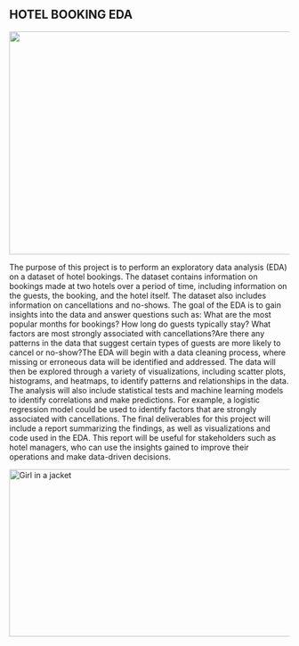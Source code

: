 ## HOTEL BOOKING EDA

<img src="https://cdn.myportfolio.com/93bea8ef802a988ed8ab44889dc82b83/b99b565b-5336-4cd2-b731-c64c24515600_rw_1200.gif?h=d41ed58a4aa58082b4478ffc4571d416" width="1000" height="400">

The purpose of this project is to perform an exploratory data analysis (EDA) on a dataset of hotel bookings. The dataset contains information on bookings made at two hotels over a period of time, including information on the guests, the booking, and the hotel itself. The dataset also includes information on cancellations and no-shows.
The goal of the EDA is to gain insights into the data and answer questions such as:
What are the most popular months for bookings? How long do guests typically stay? What factors are most strongly associated with cancellations?Are there any patterns in the data that suggest certain types of guests are more likely to cancel or no-show?The EDA will begin with a data cleaning process, where missing or erroneous data will be identified and addressed. The data will then be explored through a variety of visualizations, including scatter plots, histograms, and heatmaps, to identify patterns and relationships in the data.
The analysis will also include statistical tests and machine learning models to identify correlations and make predictions. For example, a logistic regression model could be used to identify factors that are strongly associated with cancellations.
The final deliverables for this project will include a report summarizing the findings, as well as visualizations and code used in the EDA. This report will be useful for stakeholders such as hotel managers, who can use the insights gained to improve their operations and make data-driven decisions.

<img src="https://encrypted-tbn0.gstatic.com/images?q=tbn:ANd9GcST8qp3Nq1klrG-ADP9gZmRQZvog7WJZ-Qlkg&usqp=CAU" alt="Girl in a jacket" width="1200" height="300">
